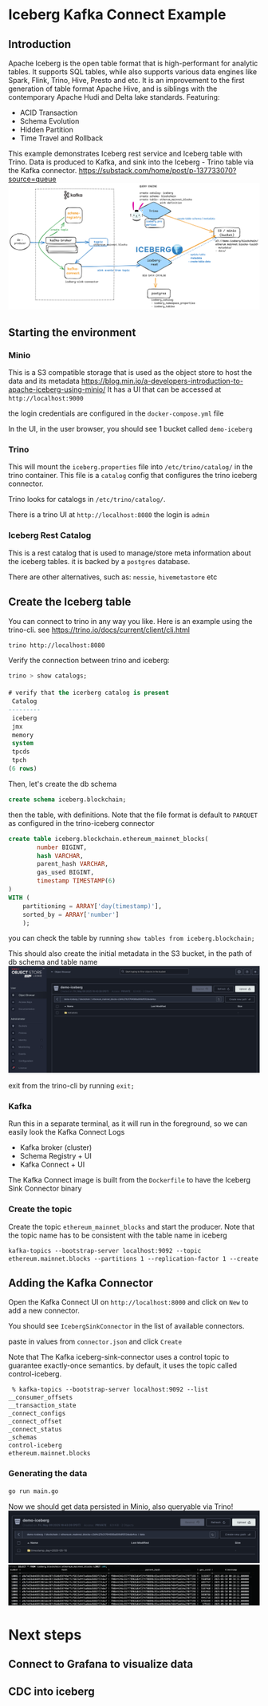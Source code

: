 # Iceberg Kafka Connect Example

## Introduction
Apache Iceberg is the open table format that is high-performant for analytic tables. It supports SQL tables, while also supports 
various data engines like Spark, Flink, Trino, Hive, Presto and etc. It is an improvement to the first generation of table format Apache Hive, 
and is siblings with the contemporary Apache Hudi and Delta lake standards. Featuring:
* ACID Transaction
* Schema Evolution 
* Hidden Partition 
* Time Travel and Rollback

This example demonstrates Iceberg rest service and Iceberg table with Trino. 
Data is produced to Kafka, and sink into the Iceberg - Trino table via the Kafka connector. 
https://substack.com/home/post/p-137733070?source=queue
![](kafka-connect-iceberg-trino.png)

## Starting the environment

### Minio

This is a S3 compatible storage that is used as the object store to host the data and its metadata
https://blog.min.io/a-developers-introduction-to-apache-iceberg-using-minio/
It has a UI that can be accessed at `http://localhost:9000` 

the login credentials are configured in the `docker-compose.yml` file

In the UI, in the user browser, you should see 1 bucket called `demo-iceberg`


### Trino

This will mount the `iceberg.properties` file into `/etc/trino/catalog/`  in the trino container.
This file is a `catalog` config that configures the trino iceberg connector.

Trino looks for catalogs in `/etc/trino/catalog/`.

There is a trino UI at `http://localhost:8080` the login is `admin`


### Iceberg Rest Catalog

This is a rest catalog that is used to manage/store meta information about the iceberg tables.
it is backed by a `postgres` database.

There are other alternatives, such as: `nessie`, `hivemetastore` etc


## Create the Iceberg table

You can connect to trino in any way you like. Here is an example using the trino-cli.
see https://trino.io/docs/current/client/cli.html

```bash
trino http://localhost:8080
```
Verify the connection between trino and iceberg: 
```sql
trino > show catalogs;

# verify that the icerberg catalog is present
 Catalog 
---------
 iceberg 
 jmx     
 memory  
 system  
 tpcds   
 tpch    
(6 rows)
```

Then, let's create the db schema
```sql
create schema iceberg.blockchain;
```

then the table, with definitions. 
Note that the file format is default to `PARQUET` as configured in the trino-iceberg connector

```sql
create table iceberg.blockchain.ethereum_mainnet_blocks(
        number BIGINT,
        hash VARCHAR,
        parent_hash VARCHAR,
        gas_used BIGINT,
        timestamp TIMESTAMP(6)
)
WITH (
    partitioning = ARRAY['day(timestamp)'],
    sorted_by = ARRAY['number']
    );
```
you can check the table by running `show tables from iceberg.blockchain;`

This should also create the initial metadata in the S3 bucket, in the path of db schema and table name
![](minio.png)

exit from the trino-cli by running `exit;`



### Kafka

Run this in a separate terminal, as it will run in the foreground,
so we can easily look the Kafka Connect Logs

- Kafka broker (cluster)
- Schema Registry + UI
- Kafka Connect + UI

The Kafka Connect image is built from the `Dockerfile` to have the Iceberg Sink Connector binary

### Create the topic
Create the topic `ethereum_mainnet_blocks` and start the producer. Note that the topic name has to be consistent with the table name in iceberg
```shell
kafka-topics --bootstrap-server localhost:9092 --topic ethereum.mainnet.blocks --partitions 1 --replication-factor 1 --create
```

## Adding the Kafka Connector
Open the Kafka Connect UI on `http://localhost:8000` and click on `New` to add a new connector.

You should see `IcebergSinkConnector` in the list of available connectors.

paste in values from `connector.json` and click `Create`

Note that The Kafka iceberg-sink-connector uses a control topic to guarantee exactly-once semantics. by default, it uses the topic called control-iceberg.
```shell
 % kafka-topics --bootstrap-server localhost:9092 --list                                                                             
__consumer_offsets
__transaction_state
_connect_configs
_connect_offset
_connect_status
_schemas
control-iceberg
ethereum.mainnet.blocks

```

### Generating the data

```bash
go run main.go
```

Now we should get data persisted in Minio, also queryable via Trino! 
![](minio2.png)
![](trino.png)


# Next steps
## Connect to Grafana to visualize data
## CDC into iceberg
